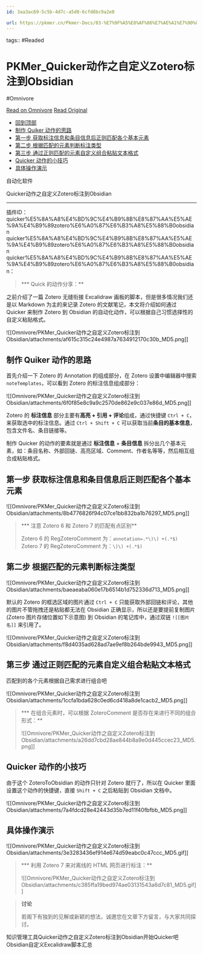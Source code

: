 ```yaml
---
id: 3aa3ac69-5c5b-4d7c-a5d0-6cfd8bc9a2e0

url: https://pkmer.cn/Pkmer-Docs/03-%E7%9F%A5%E8%AF%86%E7%AE%A1%E7%90%86%E5%B7%A5%E5%85%B7/%E8%87%AA%E5%8A%A8%E5%8C%96%E8%BD%AF%E4%BB%B6/quicker/quicker%E5%8A%A8%E4%BD%9C%E4%B9%8B%E8%87%AA%E5%AE%9A%E4%B9%89zotero%E6%A0%87%E6%B3%A8%E5%88%B0obsidian/
---
```



tags::  #Readed 

# PKMer_Quicker动作之自定义Zotero标注到Obsidian
#Omnivore

[Read on Omnivore](https://omnivore.app/me/pk-mer-quicker-zotero-obsidian-192900e5053)
[Read Original](https://pkmer.cn/Pkmer-Docs/03-%E7%9F%A5%E8%AF%86%E7%AE%A1%E7%90%86%E5%B7%A5%E5%85%B7/%E8%87%AA%E5%8A%A8%E5%8C%96%E8%BD%AF%E4%BB%B6/quicker/quicker%E5%8A%A8%E4%BD%9C%E4%B9%8B%E8%87%AA%E5%AE%9A%E4%B9%89zotero%E6%A0%87%E6%B3%A8%E5%88%B0obsidian/)

* [回到顶部](#回到顶部)
* [制作 Quiker 动作的思路](#制作-quiker-动作的思路)
* [第一步 获取标注信息和条目信息后正则匹配各个基本元素](#第一步-获取标注信息和条目信息后正则匹配各个基本元素)
* [第二步 根据匹配的元素判断标注类型](#第二步-根据匹配的元素判断标注类型)
* [第三步 通过正则匹配的元素自定义组合粘贴文本格式](#第三步-通过正则匹配的元素自定义组合粘贴文本格式)
* [Quicker 动作的小技巧](#quicker-动作的小技巧)
* [具体操作演示](#具体操作演示)

自动化软件

Quicker动作之自定义Zotero标注到Obsidian 

---

 插件ID：quicker%E5%8A%A8%E4%BD%9C%E4%B9%8B%E8%87%AA%E5%AE%9A%E4%B9%89zotero%E6%A0%87%E6%B3%A8%E5%88%B0obsidian quicker%E5%8A%A8%E4%BD%9C%E4%B9%8B%E8%87%AA%E5%AE%9A%E4%B9%89zotero%E6%A0%87%E6%B3%A8%E5%88%B0obsidian quicker%E5%8A%A8%E4%BD%9C%E4%B9%8B%E8%87%AA%E5%AE%9A%E4%B9%89zotero%E6%A0%87%E6%B3%A8%E5%88%B0obsidian：

> *** Quick 的动作分享：**

之前介绍了一篇 Zotero 无缝衔接 Excalidraw 画板的脚本，但是很多情况我们还是以 Markdown 为主的来记录 Zotero 的文献笔记，本文将介绍如何通过 Quicker 来制作 Zotero 到 Obsidian 的自动化动作，可以根据自己习惯选择性的自定义粘贴格式。

![[Omnivore/PKMer_Quicker动作之自定义Zotero标注到Obsidian/attachments/af615c315c24e4987a7634912170c30b_MD5.png]]

## 制作 Quiker 动作的思路

首先介绍一下 Zotero 的 Annotation 的组成部分，在 Zotero 设置中编辑器中搜索 `noteTemplates`，可以看到 Zotero 的标注信息组成部分：

![[Omnivore/PKMer_Quicker动作之自定义Zotero标注到Obsidian/attachments/6f0f85e8c9a9c2570de862e9c037e86d_MD5.png]]

Zotero 的 **标注信息** 部分主要有**高亮 + 引用 + 评论**组成，通过快捷键 `Ctrl + C`，来获取选中的标注信息。通过 `Ctrl + Shift + C` 可以获取当前**条目的基本信息**，包含文件名、条目链接等。

制作 Quicker 的动作的要素就是通过 **标注信息** \+ **条目信息** 拆分出几个基本元素，如：条目名称、外部回链、高亮区域、Comment、作者名等等，然后相互组合成粘贴格式。

## 第一步 获取标注信息和条目信息后正则匹配各个基本元素

![[Omnivore/PKMer_Quicker动作之自定义Zotero标注到Obsidian/attachments/8b4776826f94c07ce1bb832ba1b76297_MD5.png]]

> *** 注意 Zotero 6 和 Zotero 7 的匹配有点区别**
> 
> Zotero 6 的 RegZoteroComment 为：`annotation=.*\)\) +(.*$)`  
> Zotero 7 的 RegZoteroComment 为：`\)\) +(.*$)`

## 第二步 根据匹配的元素判断标注类型

![[Omnivore/PKMer_Quicker动作之自定义Zotero标注到Obsidian/attachments/baeaeaba060e17b6514b1d752336d713_MD5.png]]

默认的 Zotero 的框选区域的图片通过 `Ctrl + C` 只能获取外部回链和评论，其他的图片不管拖拽还是粘贴都无法在 Obsidian 正确显示，所以还是要提前复制图片 (Zotero 图片存储位置如下示意图) 到 Obsidian 的笔记库中，通过双链 `![[图片名]]` 来引用了。

![[Omnivore/PKMer_Quicker动作之自定义Zotero标注到Obsidian/attachments/f8d4035ad628ad7ae9ef8b264bde9943_MD5.png]]

## 第三步 通过正则匹配的元素自定义组合粘贴文本格式

匹配到的各个元素根据自己需求进行组合吧

![[Omnivore/PKMer_Quicker动作之自定义Zotero标注到Obsidian/attachments/1ccfa1bda628c0ed6cd418a8de1cacb2_MD5.png]]

> *** 在组合元素时，可以根据 ZoteroComment 是否存在来进行不同的组合形式：**
> 
> ![[Omnivore/PKMer_Quicker动作之自定义Zotero标注到Obsidian/attachments/a26dd7cbd28ae844b8a9e0d445ccec23_MD5.png]]

## Quicker 动作的小技巧

由于这个 ZoteroToObsidian 的动作只针对 Zotero 就行了，所以在 Quicker 里面设置这个动作的快捷键，直接 `Shift + C` 之后粘贴到 Obsidian 文档中。

![[Omnivore/PKMer_Quicker动作之自定义Zotero标注到Obsidian/attachments/7a4fdcd28e42443d35b7ed11f40fbfbb_MD5.png]]

## 具体操作演示

![[Omnivore/PKMer_Quicker动作之自定义Zotero标注到Obsidian/attachments/3e3283436ef914e674d59eabc0c47ccc_MD5.gif]]

> *** 利用 Zotero 7 来对离线的 HTML 网页进行标注：**
> 
> ![[Omnivore/PKMer_Quicker动作之自定义Zotero标注到Obsidian/attachments/c385ffa19bed974ae03131543a6d7c81_MD5.gif]]

> **讨论**
> 
> 若阁下有独到的见解或新颖的想法，诚邀您在文章下方留言，与大家共同探讨。

知识管理工具Quicker动作之自定义Zotero标注到Obsidian开始Quicker吧Obsidian自定义Excalidraw脚本汇总

